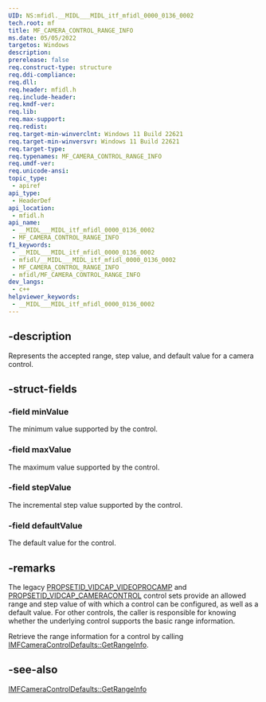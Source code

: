 ```yaml
---
UID: NS:mfidl.__MIDL___MIDL_itf_mfidl_0000_0136_0002
tech.root: mf
title: MF_CAMERA_CONTROL_RANGE_INFO
ms.date: 05/05/2022
targetos: Windows
description: 
prerelease: false
req.construct-type: structure
req.ddi-compliance: 
req.dll: 
req.header: mfidl.h
req.include-header: 
req.kmdf-ver: 
req.lib: 
req.max-support: 
req.redist: 
req.target-min-winverclnt: Windows 11 Build 22621
req.target-min-winversvr: Windows 11 Build 22621
req.target-type: 
req.typenames: MF_CAMERA_CONTROL_RANGE_INFO
req.umdf-ver: 
req.unicode-ansi: 
topic_type:
 - apiref
api_type:
 - HeaderDef
api_location:
 - mfidl.h
api_name:
 - __MIDL___MIDL_itf_mfidl_0000_0136_0002
 - MF_CAMERA_CONTROL_RANGE_INFO
f1_keywords:
 - __MIDL___MIDL_itf_mfidl_0000_0136_0002
 - mfidl/__MIDL___MIDL_itf_mfidl_0000_0136_0002
 - MF_CAMERA_CONTROL_RANGE_INFO
 - mfidl/MF_CAMERA_CONTROL_RANGE_INFO
dev_langs:
 - c++
helpviewer_keywords:
 - __MIDL___MIDL_itf_mfidl_0000_0136_0002
---
```


## -description

Represents the accepted range, step value, and default value for a camera control.

## -struct-fields

### -field minValue

The minimum value supported by the control.

### -field maxValue

The maximum value supported by the control.

### -field stepValue

The incremental step value supported by the control.

### -field defaultValue

The default value for the control.

## -remarks

The legacy [PROPSETID_VIDCAP_VIDEOPROCAMP](/windows-hardware/drivers/stream/propsetid-vidcap-videoprocamp) and [PROPSETID_VIDCAP_CAMERACONTROL](/windows-hardware/drivers/stream/propsetid-vidcap-cameracontrol) control sets provide an allowed range and step value of with which a control can be configured, as well as a default value. For other controls, the caller is responsible for knowing whether the underlying control supports the basic range information.  

Retrieve the range information for a control by calling [IMFCameraControlDefaults::GetRangeInfo](ns-mfidl-mf_camera_control_range_info.md).


## -see-also

[IMFCameraControlDefaults::GetRangeInfo](ns-mfidl-mf_camera_control_range_info.md)